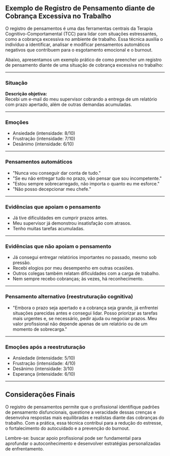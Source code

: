 
## Exemplo de Registro de Pensamento diante de Cobrança Excessiva no Trabalho

O registro de pensamentos é uma das ferramentas centrais da Terapia Cognitivo-Comportamental (TCC) para lidar com situações estressantes, como a cobrança excessiva no ambiente de trabalho. Essa técnica auxilia o indivíduo a identificar, analisar e modificar pensamentos automáticos negativos que contribuem para o esgotamento emocional e o burnout.

Abaixo, apresentamos um exemplo prático de como preencher um registro de pensamento diante de uma situação de cobrança excessiva no trabalho:

---

### Situação

**Descrição objetiva:**  
Recebi um e-mail do meu supervisor cobrando a entrega de um relatório com prazo apertado, além de outras demandas acumuladas.

---

### Emoções

- Ansiedade (intensidade: 8/10)
- Frustração (intensidade: 7/10)
- Desânimo (intensidade: 6/10)

---

### Pensamentos automáticos

- "Nunca vou conseguir dar conta de tudo."
- "Se eu não entregar tudo no prazo, vão pensar que sou incompetente."
- "Estou sempre sobrecarregado, não importa o quanto eu me esforce."
- "Não posso decepcionar meu chefe."

---

### Evidências que apoiam o pensamento

- Já tive dificuldades em cumprir prazos antes.
- Meu supervisor já demonstrou insatisfação com atrasos.
- Tenho muitas tarefas acumuladas.

---

### Evidências que não apoiam o pensamento

- Já consegui entregar relatórios importantes no passado, mesmo sob pressão.
- Recebi elogios por meu desempenho em outras ocasiões.
- Outros colegas também relatam dificuldades com a carga de trabalho.
- Nem sempre recebo cobranças; às vezes, há reconhecimento.

---

### Pensamento alternativo (reestruturação cognitiva)

- "Embora o prazo seja apertado e a cobrança seja grande, já enfrentei situações parecidas antes e consegui lidar. Posso priorizar as tarefas mais urgentes e, se necessário, pedir ajuda ou negociar prazos. Meu valor profissional não depende apenas de um relatório ou de um momento de sobrecarga."

---

### Emoções após a reestruturação

- Ansiedade (intensidade: 5/10)
- Frustração (intensidade: 4/10)
- Desânimo (intensidade: 3/10)
- Esperança (intensidade: 6/10)

---

## Considerações Finais

O registro de pensamentos permite que o profissional identifique padrões de pensamento disfuncionais, questione a veracidade dessas crenças e desenvolva respostas mais equilibradas e realistas diante das cobranças do trabalho. Com a prática, essa técnica contribui para a redução do estresse, o fortalecimento do autocuidado e a prevenção do burnout.

Lembre-se: buscar apoio profissional pode ser fundamental para aprofundar o autoconhecimento e desenvolver estratégias personalizadas de enfrentamento.
```
